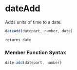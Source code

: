 # dateAdd

Adds units of time to a date.

```javascript
dateAdd(datepart, number, date)
```

```javascript
returns date
```
### Member Function Syntax

```javascript
date.add(datepart, number)
```
